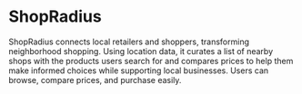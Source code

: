 # ShopRadius
ShopRadius connects local retailers and shoppers, transforming neighborhood shopping. Using location data, it curates a list of nearby shops with the products users search for and compares prices to help them make informed choices while supporting local businesses. Users can browse, compare prices, and purchase easily. 
